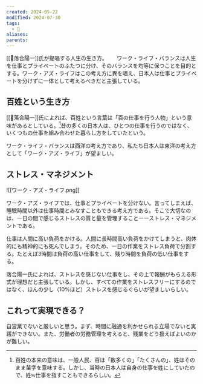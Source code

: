 ```yaml
---
created: 2024-05-22
modified: 2024-07-30
tags:
  - 📝
aliases: 
parents: 
---
```

[[👤落合陽一]]氏が提唱する人生の生き方。　　
ワーク・ライフ・バランスは人生を仕事とプライベートのふたつに分け、そのバランスを均等に保つことを目的とする。ワーク・アズ・ライフはこの考え方に異を唱え、日本人は仕事とプライベートを分けずに一体として考えるべきだと主張している。

## 百姓という生き方
[[👤落合陽一]]氏によれば、百姓という言葉は「百の仕事を行う人物」という意味があるとしている。[^百姓という言葉の意味]昔の多くの日本人は、ひとつの仕事を行うのではなく、いくつもの仕事を組み合わせた暮らし方をしていたという。

ワーク・ライフ・バランスは西洋の考え方であり、私たち日本人は東洋の考え方として「ワーク・アズ・ライフ」が望ましい。

[^百姓という言葉の意味]: 百姓の本来の意味は、一般人民、百は「数多くの」「たくさんの」、姓はそのまま苗字を意味する。しかし、当時の日本人は自身の仕事を姓にしていたので、姓≒仕事を指すこともできるらしい。

## ストレス・マネジメント
![[ワーク・アズ・ライフ.png]]

ワーク・アズ・ライフでは、仕事とプライベートを分けない。言ってしまえば、睡眠時間以外は仕事時間とみなすこともできる考え方である。そこで大切なのは、一日の間で感じるストレスの質と量を管理することーーストレス・マネジメントである。

仕事は人間に高い負荷をかける。人間に長時間高い負荷をかけてしまうと、肉体的にも精神的にも死んでしまう。そのため、一日の作業をストレス負荷で分割する。たとえば3時間は負荷の高い仕事をして、残り時間を負荷の低い仕事をする。

落合陽一氏によれば、ストレスを感じない仕事をし、その上で報酬がもらえる形式が理想だと主張している。しかし、すべての作業をストレスフリーにするのではなく、ほんの少し（10%ほど）ストレスを感じるぐらいが望ましいらしい。

## これって実現できる？
自営業でないと厳しいと思う。まず、時間に融通を利かせられる立場でないと実践ができない。また、労働者の労務管理を考えると、残業をどう扱えばよいのかが難しい。